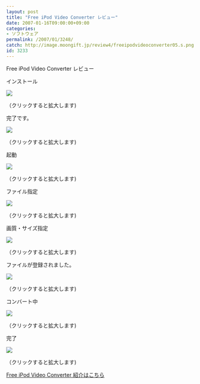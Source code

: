 ```yaml
---
layout: post
title: "Free iPod Video Converter レビュー"
date: 2007-01-16T09:00:00+09:00
categories:
- ソフトウェア
permalink: /2007/01/3248/
catch: http://image.moongift.jp/review4/freeipodvideoconverter05.s.png
id: 3233
---
```

Free iPod Video Converter レビュー  
<!--more-->

インストール

  

[![](http://image.moongift.jp/review4/freeipodvideoconverter01.s.png)](http://image.moongift.jp/review4/freeipodvideoconverter01.png)  
  
（クリックすると拡大します)

  

完了です。

  

[![](http://image.moongift.jp/review4/freeipodvideoconverter02.s.png)](http://image.moongift.jp/review4/freeipodvideoconverter02.png)  
  
（クリックすると拡大します)

  

起動

  

[![](http://image.moongift.jp/review4/freeipodvideoconverter03.s.png)](http://image.moongift.jp/review4/freeipodvideoconverter03.png)  
  
（クリックすると拡大します)

  

ファイル指定

  

[![](http://image.moongift.jp/review4/freeipodvideoconverter04.s.png)](http://image.moongift.jp/review4/freeipodvideoconverter04.png)  
  
（クリックすると拡大します)

  

画質・サイズ指定

  

[![](http://image.moongift.jp/review4/freeipodvideoconverter05.s.png)](http://image.moongift.jp/review4/freeipodvideoconverter05.png)  
  
（クリックすると拡大します)

  

ファイルが登録されました。

  

[![](http://image.moongift.jp/review4/freeipodvideoconverter06.s.png)](http://image.moongift.jp/review4/freeipodvideoconverter06.png)  
  
（クリックすると拡大します)

  

コンバート中

  

[![](http://image.moongift.jp/review4/freeipodvideoconverter07.s.png)](http://image.moongift.jp/review4/freeipodvideoconverter07.png)  
  
（クリックすると拡大します)

  

完了

  

[![](http://image.moongift.jp/review4/freeipodvideoconverter08.s.png)](http://image.moongift.jp/review4/freeipodvideoconverter08.png)  
  
（クリックすると拡大します)

  

[Free iPod Video Converter 紹介はこちら](http://fw.moongift.jp/intro/i-3228.html)

